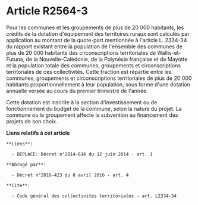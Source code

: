 # Article R2564-3

Pour les communes et les groupements de plus de 20 000 habitants, les crédits de la dotation d'équipement des territoires
ruraux sont calculés par application au montant de la quote-part mentionnée à l'article L. 2334-34 du rapport existant entre
la population de l'ensemble des communes de plus de 20 000 habitants des circonscriptions territoriales de Wallis-et-Futuna,
de la Nouvelle-Calédonie, de la Polynésie française et de Mayotte et la population totale des communes, groupements et
circonscriptions territoriales de ces collectivités. Cette fraction est répartie entre les communes, groupements et
circonscriptions territoriales de plus de 20 000 habitants proportionnellement à leur population, sous forme d'une dotation
annuelle versée au cours du premier trimestre de l'année. 

Cette dotation est inscrite à la section d'investissement ou de fonctionnement du budget de la commune, selon la nature du
projet. La commune ou le groupement affecte la subvention au financement des projets de son choix.

**Liens relatifs à cet article**

	**Liens**:

	  - DEPLACE: Décret n°2014-616 du 12 juin 2014 - art. 1

	**Abrogé par**:

	  - Décret n°2016-423 du 8 avril 2016 - art. 4

	**Cite**:

	  - Code général des collectivités territoriales - art. L2334-34
